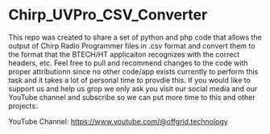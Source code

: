 # Chirp_UVPro_CSV_Converter
This repo was created to share a set of python and php code that allows the output of Chirp Radio Programmer files in .csv format and convert them to the format that the BTECH/HT applicaiton recognizes with the correct headers, etc. Feel free to pull and recommend changes to the code with proper attributionn since no other code/app exists currently to perform this task and it takes a lot of personal time to provdie this. If you would like to support us and help us grop we only ask you visit our social media and our YouTube channel and subscribe so we can put more time to this and other projects.

YouTube Channel: https://www.youtube.com/@offgrid.technology
